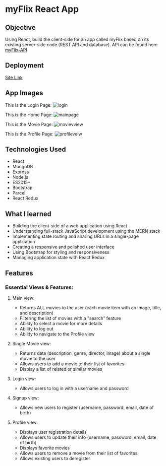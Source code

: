 # myFlix React App

## Objective
Using React, build the client-side for an app called myFlix based on its existing server-side code (REST API and database). API can be found here [myFlix-API](https://github.com/JarJarDinks/myFlix-API)

## Deployment
[Site Link](https://themovieflicks.netlify.app/)

## App Images
This is the Login Page: ![login](https://github.com/JarJarDinks/myFlix-client/assets/104926747/160388e9-66db-43aa-9370-5dbc5dc3a2ee)

This is the Home Page: ![mainpage](https://github.com/JarJarDinks/myFlix-client/assets/104926747/384b5ba0-f01e-4a4a-900a-3a443c0980d6)

This is the Movie Page: ![movievview](https://github.com/JarJarDinks/myFlix-client/assets/104926747/7237d0a6-d00b-4dc0-9837-7f285b3a27eb)

This is the Profile Page: ![profileveiw](https://github.com/JarJarDinks/myFlix-client/assets/104926747/153434b4-cbff-4c9c-9ce7-94e05faa2d10)

## Technologies Used
- React
- MongoDB
- Express
- Node.js
- ES2015+
- Bootstrap
- Parcel
- React Redux

## What I learned
- Building the client-side of a web application using React
- Understanding full-stack JavaScript development using the MERN stack
- Implementing state routing and sharing URLs in a single-page application
- Creating a responsive and polished user interface
- Using Bootstrap for styling and responsiveness
- Managing application state with React Redux

## Features
### Essential Views & Features:
1. Main view:
   - Returns ALL movies to the user (each movie item with an image, title, and description)
   - Filtering the list of movies with a "search" feature
   - Ability to select a movie for more details
   - Ability to log out
   - Ability to navigate to the Profile view

2. Single Movie view:
   - Returns data (description, genre, director, image) about a single movie to the user
   - Allows users to add a movie to their list of favorites
   - Display a list of related or similar movies

3. Login view:
   - Allows users to log in with a username and password

4. Signup view:
   - Allows new users to register (username, password, email, date of birth)

5. Profile view:
   - Displays user registration details
   - Allows users to update their info (username, password, email, date of birth)
   - Displays favorite movies
   - Allows users to remove a movie from their list of favorites
   - Allows existing users to deregister
